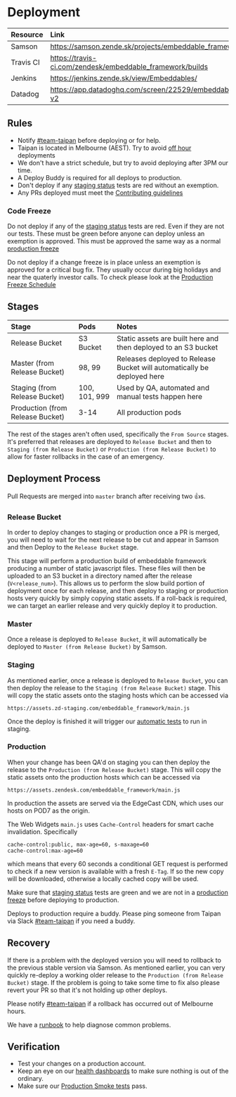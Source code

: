 # Deployment

| Resource  | Link                                                      |
|:----------|:----------------------------------------------------------|
| Samson    | https://samson.zende.sk/projects/embeddable_framework     |
| Travis CI | https://travis-ci.com/zendesk/embeddable_framework/builds |
| Jenkins   | https://jenkins.zende.sk/view/Embeddables/                |
| Datadog   | https://app.datadoghq.com/screen/22529/embeddable-v2      |

## Rules

- Notify [#team-taipan](https://zendesk.slack.com/messages/C0R1EJ3UP/) before deploying or for help.
- Taipan is located in Melbourne (AEST). Try to avoid [off hour](https://www.timeanddate.com/worldclock/australia/melbourne) deployments
- We don't have a strict schedule, but try to avoid deploying after 3PM our time.
- A Deploy Buddy is required for all deploys to production.
- Don't deploy if any [staging status](https://jenkins.zende.sk/view/StagingStatus/) tests are red without an exemption.
- Any PRs deployed must meet the [Contributing guidelines](https://github.com/zendesk/embeddable_framework/blob/master/CONTRIBUTING.md)

### Code Freeze

Do not deploy if any of the [staging status](https://jenkins.zende.sk/view/StagingStatus/) tests are red. Even if they are not our tests. These must be green before anyone can deploy unless an exemption is approved. This must be approved the same way as a normal [production freeze](https://zendesk.atlassian.net/wiki/display/ops/Production+Freeze)

Do not deploy if a change freeze is in place unless an exemption is approved for a critical bug fix. They usually occur during big holidays and near the quaterly investor calls. To check please look at the [Production Freeze Schedule](https://zendesk.atlassian.net/wiki/display/ops/Production+Freeze)


## Stages

| Stage                             | Pods          | Notes                                                                   |
|:----------------------------------|:--------------|:------------------------------------------------------------------------|
| Release Bucket                    | S3 Bucket     | Static assets are built here and then deployed to an S3 bucket          |
| Master (from Release Bucket)      | 98, 99        | Releases deployed to Release Bucket will automatically be deployed here |
| Staging (from Release Bucket)     | 100, 101, 999 | Used by QA, automated and manual tests happen here                      |
| Production (from Release Bucket)  | 3-14          | All production pods                                                     |

The rest of the stages aren't often used, specifically the `From Source` stages. It's preferred that releases are deployed to `Release Bucket` and then to `Staging (from Release Bucket)` or `Production (from Release Bucket)` to allow for faster rollbacks in the case of an emergency.

## Deployment Process

Pull Requests are merged into `master` branch after receiving two 👍s.

### Release Bucket

In order to deploy changes to staging or production once a PR is merged, you will need to wait for the next release to be cut and appear in Samson and then Deploy to the `Release Bucket` stage.

This stage will perform a production build of embeddable framework producing a number of static javascript files. These files will then be uploaded to an S3 bucket in a directory named after the release (`V<release_num>`). This allows us to perform the slow build portion of deployment once for each release, and then deploy to staging or production hosts very quickly by simply copying static assets. If a roll-back is required, we can target an earlier release and very quickly deploy it to production.

### Master

Once a release is deployed to `Release Bucket`, it will automatically be deployed to `Master (from Release Bucket)` by Samson.

### Staging

As mentioned earlier, once a release is deployed to `Release Bucket`, you can then deploy the release to the `Staging (from Release Bucket)` stage. This will copy the static assets onto the staging hosts which can be accessed via

```
https://assets.zd-staging.com/embeddable_framework/main.js
```

Once the deploy is finished it will trigger our [automatic tests](https://jenkins.zende.sk/view/Embeddables/job/widget_all_staging_jobs/) to run in staging.

### Production

When your change has been QA'd on staging you can then deploy the release to the `Production (from Release Bucket)` stage. This will copy the static assets onto the production hosts which can be accessed via

```
https://assets.zendesk.com/embeddable_framework/main.js
```

In production the assets are served via the EdgeCast CDN, which uses our hosts on POD7 as the origin.

The Web Widgets `main.js` uses `Cache-Control` headers for smart cache invalidation. Specifically

```
cache-control:public, max-age=60, s-maxage=60
cache-control:max-age=60
```

which means that every 60 seconds a conditional GET request is performed to check if a new version is available with a fresh `E-Tag`. If so the new copy will be downloaded, otherwise a locally cached copy will be used.

Make sure that [staging status](https://jenkins.zende.sk/view/StagingStatus/) tests are green and we are not in a [production freeze](https://zendesk.atlassian.net/wiki/display/ops/Production+Freeze) before deploying to production.

Deploys to production require a buddy. Please ping someone from Taipan via Slack [#team-taipan](https://zendesk.slack.com/messages/C0R1EJ3UP/) if you need a buddy.

## Recovery

If there is a problem with the deployed version you will need to rollback to the previous stable version via Samson. As mentioned earlier, you can very quickly re-deploy a working older release to the `Production (from Release Bucket)` stage.
If the problem is going to take some time to fix also please revert your PR so that it's not holding up other deploys.

Please notify [#team-taipan](https://zendesk.slack.com/messages/C0R1EJ3UP/) if a rollback has occurred out of Melbourne hours.

We have a [runbook](https://zendesk.atlassian.net/wiki/display/rb/Embeddable+Runbook) to help diagnose common problems.

## Verification

- Test your changes on a production account.
- Keep an eye on our [health dashboards](https://app.datadoghq.com/screen/156652/taipan-health-dashboard) to make sure nothing is out of the ordinary.
- Make sure our [Production Smoke tests](https://jenkins.zende.sk/view/Embeddables/job/widget_production_smoke_test/) pass.
